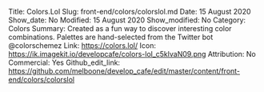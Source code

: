 Title: Colors.Lol
Slug: front-end/colors/colorslol.md
Date: 15 August 2020
Show_date: No
Modified: 15 August 2020
Show_modified: No
Category: Colors
Summary: Created as a fun way to discover interesting color combinations. Palettes are hand-selected from the Twitter bot @colorschemez
Link: https://colors.lol/
Icon: https://ik.imagekit.io/developcafe/colors-lol_c5klvaN09.png
Attribution: No
Commercial: Yes
Github_edit_link: https://github.com/melboone/develop_cafe/edit/master/content/front-end/colors/colorslol